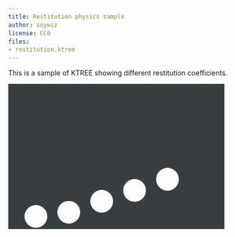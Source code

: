 ```yaml
---
title: Restitution physics sample
author: soywiz
license: CC0
files:
- restitution.ktree
---
```


This is a sample of KTREE showing different restitution coefficients.

![](icon.png)

